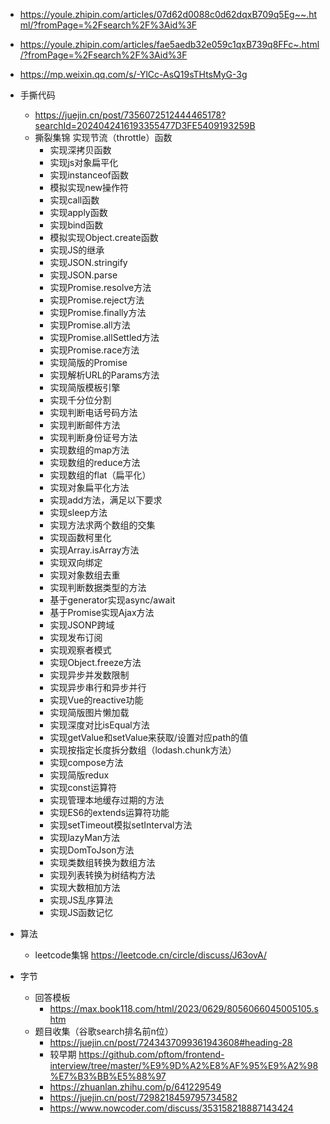 - https://youle.zhipin.com/articles/07d62d0088c0d62dqxB709q5Eg~~.html/?fromPage=%2Fsearch%2F%3Aid%3F

- https://youle.zhipin.com/articles/fae5aedb32e059c1qxB739q8FFc~.html/?fromPage=%2Fsearch%2F%3Aid%3F

- https://mp.weixin.qq.com/s/-YlCc-AsQ19sTHtsMyG-3g


- 手撕代码
    - https://juejin.cn/post/7356072512444465178?searchId=2024042416193355477D3FE5409193259B
    - 撕裂集锦 实现节流（throttle）函数
        - 实现深拷贝函数
        - 实现js对象扁平化
        - 实现instanceof函数
        - 模拟实现new操作符
        - 实现call函数
        - 实现apply函数
        - 实现bind函数
        - 模拟实现Object.create函数
        - 实现JS的继承
        - 实现JSON.stringify
        - 实现JSON.parse
        - 实现Promise.resolve方法
        - 实现Promise.reject方法
        - 实现Promise.finally方法
        - 实现Promise.all方法
        - 实现Promise.allSettled方法
        - 实现Promise.race方法
        - 实现简版的Promise
        - 实现解析URL的Params方法
        - 实现简版模板引擎
        - 实现千分位分割
        - 实现判断电话号码方法
        - 实现判断邮件方法
        - 实现判断身份证号方法
        - 实现数组的map方法
        - 实现数组的reduce方法
        - 实现数组的flat（扁平化）
        - 实现对象扁平化方法
        - 实现add方法，满足以下要求
        - 实现sleep方法
        - 实现方法求两个数组的交集
        - 实现函数柯里化
        - 实现Array.isArray方法
        - 实现双向绑定
        - 实现对象数组去重
        - 实现判断数据类型的方法
        - 基于generator实现async/await
        - 基于Promise实现Ajax方法
        - 实现JSONP跨域
        - 实现发布订阅
        - 实现观察者模式
        - 实现Object.freeze方法
        - 实现异步并发数限制
        - 实现异步串行和异步并行
        - 实现Vue的reactive功能
        - 实现简版图片懒加载
        - 实现深度对比isEqual方法
        - 实现getValue和setValue来获取/设置对应path的值
        - 实现按指定长度拆分数组（lodash.chunk方法）
        - 实现compose方法
        - 实现简版redux
        - 实现const运算符
        - 实现管理本地缓存过期的方法
        - 实现ES6的extends运算符功能
        - 实现setTimeout模拟setInterval方法
        - 实现lazyMan方法
        - 实现DomToJson方法
        - 实现类数组转换为数组方法
        - 实现列表转换为树结构方法
        - 实现大数相加方法
        - 实现JS乱序算法
        - 实现JS函数记忆



- 算法
    - leetcode集锦 https://leetcode.cn/circle/discuss/J63ovA/

- 字节
    - 回答模板
        - https://max.book118.com/html/2023/0629/8056066045005105.shtm
    - 题目收集（谷歌search排名前n位）
        - https://juejin.cn/post/7243437099361943608#heading-28
        - 较早期 https://github.com/pftom/frontend-interview/tree/master/%E9%9D%A2%E8%AF%95%E9%A2%98%E7%B3%BB%E5%88%97
        - https://zhuanlan.zhihu.com/p/641229549
        - https://juejin.cn/post/7298218459795734582
        - https://www.nowcoder.com/discuss/353158218887143424


